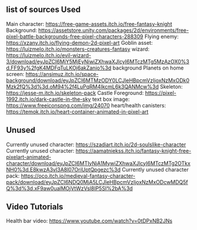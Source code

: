 list of sources
Used
-----------------------
Main character: https://free-game-assets.itch.io/free-fantasy-knight
Background: https://assetstore.unity.com/packages/2d/environments/free-pixel-battle-backgrounds-free-pixel-characters-288309
Flying enemy: https://xzany.itch.io/flying-demon-2d-pixel-art 
Goblin asset: https://luizmelo.itch.io/monsters-creatures-fantasy
wizard: https://luizmelo.itch.io/evil-wizard-3/download/eyJpZCI6MjY5MjEyNiwiZXhwaXJlcyI6MTczMTg5MzAzOX0%3d.FF93y%2fgK4MDFqTuLKOj6akZanjo%3d
background Planets on home screen: https://ansimuz.itch.io/space-background/download/eyJpZCI6MTMzODY0LCJleHBpcmVzIjoxNzMxODk0Mzk2fQ%3d%3d.oM94%2f4LuPqRM4IkcmL6k3QANMcw%3d
Skeleton: https://jesse-m.itch.io/skeleton-pack
Castle Foreground: https://pixel-1992.itch.io/dark-castle-in-the-sky
text box image: https://www.freeiconspng.com/img/24070
heart/health canisters:  https://temok.itch.io/heart-container-animated-in-pixel-art

Unused
-----------------------
Currently unused character: https://szadiart.itch.io/2d-soulslike-character 
Currently unused character: https://aamatniekss.itch.io/fantasy-knight-free-pixelart-animated-character/download/eyJpZCI6MTIyNjA1MywiZXhwaXJlcyI6MTczMTg2OTkxNH0%3d.E8kwzA3vI3A8l07OriUptQpgezc%3d
Currently unused character pack: https://oco.itch.io/medieval-fantasy-character-pack/download/eyJpZCI6NDQ0MjA5LCJleHBpcmVzIjoxNzMxODcwMDQ5fQ%3d%3d.xF9aw0ualMOjVtWzVsl8lP5SI%2bA%3d

Video Tutorials
-----------------------
Health bar video: https://www.youtube.com/watch?v=0tDPxNB2JNs












